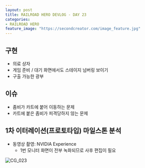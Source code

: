 ```yaml
---
layout: post
title: RAILROAD HERO DEVLOG - DAY 23
categories:
- RAILROAD HERO
feature_image: "https://secondcreator.com/image_feature.jpg"
---
```


## 구현
- 의료 상자
- 게임 준비 / 대기 화면에서도 스테이지 넘버링 보이기
- 구출 가능한 광부

## 이슈
- 좀비가 카트에 붙어 이동하는 문제
- 카트에 붙은 좀비가 피격당하지 않는 문제

## 1차 이터레이션(프로토타입) 마일스톤 분석
- 동영상 촬영: NVIDIA Experience
  - 1번 모니터 화면이 전부 녹화되므로 사후 편집이 필요

![CG_023](https://secondcreator.com/blog/imgs/CG_023.PNG)
